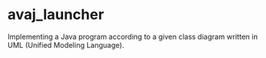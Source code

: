 # avaj_launcher 

Implementing a Java program according to a given class diagram written in UML (Unified Modeling Language).
